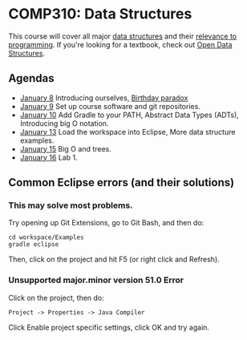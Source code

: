 COMP310: Data Structures
========================

This course will cover all major [data structures](http://www.cs.usfca.edu/~galles/visualization/Algorithms.html) and their [relevance to programming](http://cstheory.stackexchange.com/questions/19759/core-algorithms-deployed/19773#19773). If you're looking for a textbook, check out [Open Data Structures](http://opendatastructures.org/ods-java/).

Agendas
-------

* [January 8](SyllabusCOMP310Lawrance.docx) Introducing ourselves, [Birthday paradox](http://en.wikipedia.org/wiki/Birthday_problem) 
* [January 9](Setup.md) Set up course software and git repositories.
* [January 10](agendas/01-10.md) Add Gradle to your PATH, Abstract Data Types (ADTs), Introducing big O notation.
* [January 13](agendas/01-13.md) Load the workspace into Eclipse, More data structure examples.
* [January 15](agendas/01-15.md) Big O and trees.
* [January 16](agendas/01-16.md) Lab 1.

Common Eclipse errors (and their solutions)
-------------------------------------------

### This may solve most problems.

Try opening up Git Extensions, go to Git Bash, and then do:

	cd workspace/Examples
	gradle eclipse

Then, click on the project and hit F5 (or right click and Refresh).

### Unsupported major.minor version 51.0 Error

Click on the project, then do:

    Project -> Properties -> Java Compiler

Click Enable project specific settings, click OK and try again.
